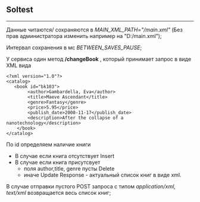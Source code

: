 ## Soltest
---
Данные читаются/ сохраняются в  _MAIN_XML_PATH_=*"/main.xml"* (Без прав администратора изменить например на "D:/main.xml");

Интервал сохранения в мс _BETWEEN_SAVES_PAUSE_;

У сервиса один метод **/changeBook** , который принимает запрос в виде XML вида

```
<?xml version="1.0"?>
<catalog>
   <book id="bk103">
        <author>Gambardella, Eva</author>
        <title>Maeve Ascendant</title>
        <genre>Fantasy</genre>
        <price>5.95</price>
        <publish_date>2000-11-17</publish_date>
        <description>After the collapse of a nanotechnology</description>
    </book>
</catalog>
```

По id определяем наличие книги
* В случае если книга отсутствует Insert
* В случае если книга присутсвует
    * поля author,title, genre пусты Delete
    * иначе Update
Response - актуальный список книг в виде xml.

В случае отправки пустого POST запроса с типом
*application/xml, text/xml* возвращается весь список книг;

